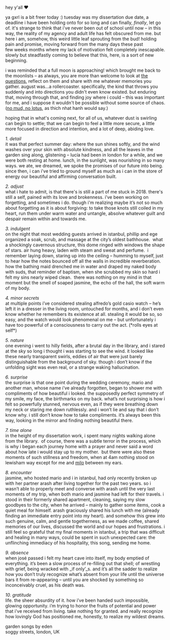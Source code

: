 hey y'all ♥︎

ya gxrl is a bit freer today :) tuesday was my dissertation due date, a deadline i have been holding onto for so long and can finally, _finally_, let go of. it's strange to think that i've never been out of school until now – in this way, the reality of my agency and adult life has felt obscured from me. but here i am, somehow, this weird little leaf sprouting from the bud! holding pain and promise, moving forward from the many days these past few weeks months where my lack of motivation felt completely inescapable. slowly but steadfastly coming to believe that this, here, is a sort of new beginning.

i was reminded that a full moon is approaching! which brought me back to the moonlists – as always, you are more than welcome to look at [the questions](https://themoonlists.substack.com/about), reflect on them and share with me whatever memories you gather. august was...a rollercoaster. specifically, the kind that throws you suddenly and into directions you didn't even know existed. but enduring that, moving through that, and finding joy where i could – this was important for me, and i suppose it wouldn't be possible without some source of chaos. ([no mud, no lotus](http://www.parallax.org/product/no-mud-no-lotus-the-art-of-transforming-suffering/?c=34ebca37-bdf5-43c1-977c-a4799b77fb19), as thich nhat hanh would say.)

hoping that in what's coming next, for all of us, whatever dust is swirling can begin to settle; that we can begin to feel a little more secure, a little more focused in direction and intention, and a lot of deep, abiding love.

_1\. detail_<br>it was that perfect summer day: where the sun shines softly, and the wind washes over your skin with absolute kindness, and all the leaves in the garden sing along, glistening – lucía had been in london for a while, and we were both resting at home. lunch, in the sunlight, was nourishing in so many ways. we ate, we dreamed, we spoke the promises of our future into being. since then, i can i've tried to ground myself as much as i can in the store of energy our beautiful and affirming conversation built.

_2\. adjust_<br>what i hate to admit, is that there's is still a part of me stuck in 2018. there's still a self, pained with its love and brokenness. i’ve been working on forgetting, and sometimes i do. though i'm realizing maybe it’s not so much about forgetting as it is about forgiving: to take those knots still coiled in my heart, run them under warm water and untangle, absolve whatever guilt and despair remain within and towards me.

_3\. indulgent_ <br>on the night that most wedding guests arrived in istanbul, phillip and ege organized a soak, scrub, and massage at the city’s oldest bathhouse.  what a shockingly cavernous structure, this dome ringed with windows the shape of stars. air hung heavy, laden with steam and sweat and perfume.  i remember laying down, staring up into the ceiling – humming to myself, just to hear how the notes bounced off all the walls in incredible reverberation. how the bathing maid drenched me in water and draped my naked body with suds, that reminder of baptism, when she scrubbed my skin so hard i felt my sins nearly wiped clean.  there was nothing on my mind in that moment but the smell of soaped jasmine, the echo of the hall, the soft warm of my body.

_4\. minor secrets_ <br>at multiple points i’ve considered stealing alfredo’s gold casio watch – he’s left it in a dresser in the living room, untouched for months, and i don’t even know whether he remembers its existence at all. stealing it would be so, so easy, and the watch would look phenomenal on me – but unfortunately i have too powerful of a consciousness to carry out the act. (\*rolls eyes at self\*)

_5\. nature_ <br>one evening i went to hilly fields, after a brutal day in the library, and i stared at the sky so long i thought i was starting to see the wind. it looked like these nearly transparent swirls, eddies of air that were just barely distinguishable from the background of sky. though i don’t know if the unfolding sight was even real, or a strange waking hallucination.

_6\. surprise_ <br>the surprise is that one point during the wedding ceremony, mario and another man, whose name i’ve already forgotten, began to shower me with compliments of how beautiful i looked. the supposedly perfect symmetry of my smile, my face, the birthmarks on my back. what’s not surprising is how i felt so powerfully stunned, nervous even, as if they were breathing down my neck or staring me down ruthlessly. and i won’t lie and say that i don’t know why. i still don’t know how to take compliments. it’s always been this way, looking in the mirror and finding nothing beautiful there.

_7\. time alone_ <br>in the height of my dissertation work, i spent many nights walking alone from the library.  of course, there was a subtle terror in the process, which is why i began each journey home with a prayer and never said a word about how late i would stay up to my mother.  but there were also these moments of such stillness and freedom, when at 4am nothing stood on lewisham way except for me and [milo](http://youtu.be/koeioig4nvw?c=34ebca37-bdf5-43c1-977c-a4799b77fb19) between my ears.

_8\. encounter_ <br>jasmine, who hosted mario and i in istanbul, had only recently broken up with her partner arash after living together for the past two years. so i wasn’t able to properly meet and converse with arash until the very last moments of my trip, when both mario and jasmine had left for their travels. i stood in their formerly shared apartment, cleaning, saying my slow goodbyes to the city, when he arrived – mainly to gather some items, cook a quiet meal for himself. arash graciously shared his lunch with me (already finding an immediate entry point into my heart). and somehow this grew into such genuine, calm, and gentle togetherness, as we made coffee, shared memories of our lives, discussed the world and our hopes and frustrations. i still feel so grateful that my final moments in istanbul, a trip that was difficult and healing in many ways, could be spent in such unexpected care: the unflinching immediacy of his hospitality, this song, sending me home.

_9._ _absence_ <br>when josé passed i felt my heart cave into itself, my body emptied of everything. it’s been a slow process of re-filling out that shell; of wrestling with grief, being wracked with _if only’_s. and it’s all the sadder to realize how you don’t truly recognize what’s absent from your life until the universe bars it from re-appearing – until you are shocked by something so inconceivably cruel, as his death was. 

_10\. gratitude_ <br>life. the sheer absurdity of it. how i’ve been handed such impossible, glowing opportunity. i’m trying to honor the fruits of potential and power that i've received from living. take nothing for granted. and really recognize how lovingly God has positioned me, honestly, to realize my wildest dreams.

<p class="caption">
<a target="_blank" src="https://gardensongs.github.io">garden songs</a> by eden <br>
soggy streets, london, UK <br>
</p>